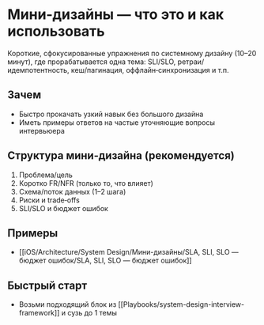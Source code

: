 # Мини‑дизайны — что это и как использовать

Короткие, сфокусированные упражнения по системному дизайну (10–20 минут), где прорабатывается одна тема: SLI/SLO, ретраи/идемпотентность, кеш/пагинация, оффлайн‑синхронизация и т.п.

## Зачем
- Быстро прокачать узкий навык без большого дизайна
- Иметь примеры ответов на частые уточняющие вопросы интервьюера

## Структура мини‑дизайна (рекомендуется)
1. Проблема/цель
2. Коротко FR/NFR (только то, что влияет)
3. Схема/поток данных (1–2 шага)
4. Риски и trade‑offs
5. SLI/SLO и бюджет ошибок

## Примеры
- [[iOS/Architecture/System Design/Мини-дизайны/SLA, SLI, SLO — бюджет ошибок/SLA, SLI, SLO — бюджет ошибок]]

## Быстрый старт
- Возьми подходящий блок из [[Playbooks/system-design-interview-framework]] и сузь до 1 темы
